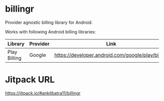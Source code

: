 # billingr
Provider agnostic billing library for Android.

Works with following Android billing libraries:

Library | Provider | Link
------- | -------- | ----
Play Billing | Google | https://developer.android.com/google/play/billing

# Jitpack URL
https://jitpack.io/#ankitbatra11/billingr